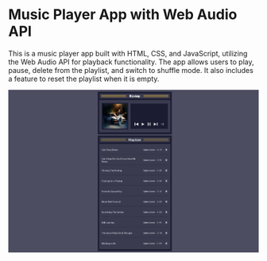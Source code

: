 # Music Player App with Web Audio API

This is a music player app built with HTML, CSS, and JavaScript, utilizing the Web Audio API for playback functionality.
The app allows users to play, pause, delete from the playlist, and switch to shuffle mode.
It also includes a feature to reset the playlist when it is empty.

![Img](./music_player.jpeg)
